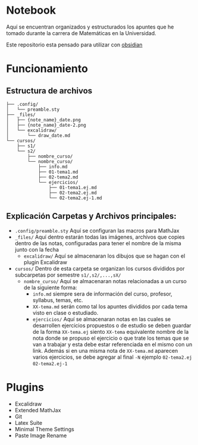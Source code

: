 # Notebook

Aquí se encuentran organizados y estructurados los apuntes que he tomado durante la carrera de Matemáticas en la Universidad.

Este repositorio esta pensado para utilizar con [obsidian](https://obsidian.md/) 

# Funcionamiento
## Estructura de archivos

```ls
├── .config/
│	└──	preamble.sty
├── _files/
│	├── {note_name}_date.png
│	├── {note_name}_date-2.png
│	└──	excalidraw/
│		└──	draw_date.md
└── cursos/
	├── s1/
	└──	s2/
	    ├── nombre_curso/
	    └── nombre_curso/
	        ├── info.md
	        ├── 01-tema1.md
	        ├── 02-tema2.md
	        └── ejercicios/
	            ├── 01-tema1.ej.md
	            ├── 02-tema2.ej.md
				└── 02-tema2.ej-1.md
```

## Explicación Carpetas y Archivos principales:

- `.config/preamble.sty` Aquí se configuran las macros para MathJax
- `_files/` Aquí dentro estarán todas las imágenes, archivos que copies dentro de las notas, configuradas para tener el nombre de la misma junto con la fecha
	- `excalidraw/` Aquí se almacenaran los dibujos que se hagan con el plugin Excalidraw
- `cursos/` Dentro de esta carpeta se organizan los cursos divididos por subcarpetas por semestre `s1/,s2/,...,sX/`
	- `nombre_curso/` Aquí se almacenaran notas relacionadas a un curso de la siguiente forma:
		- `info.md` siempre sera de información del curso, profesor, syllabus, temas, etc.
		- `XX-tema.md` serán como tal los apuntes divididos por cada tema visto en clase o estudiado.
		- `ejercicios/` Aquí se almacenaran notas en las cuales se desarrollen ejercicios propuestos o de estudio se deben guardar de la forma `XX-tema.ej` siento `XX-tema` equivalente nombre de la nota donde se propuso el ejercicio o que trate los temas que se van a trabajar y esta debe estar referenciada en el mismo con un link. Además si en una misma nota de `XX-tema.md` aparecen varios ejercicios, se debe agregar al final `-N` ejemplo `02-tema2.ej` `02-tema2.ej-1`

# Plugins

- Excalidraw
- Extended MathJax
- Git
- Latex Suite
- Minimal Theme Settings
- Paste Image Rename
